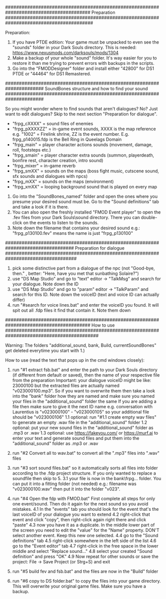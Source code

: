 ####################################################################################### Preparation ########################################################################################

Preparation:

1. If you have PTDE edition: Your game must be unpacked to even see the "sounds" folder in your Dark Souls directory. This is needed: https://www.nexusmods.com/darksouls/mods/1304
2. Make a backup of your whole "sound" folder. It's way easier for you to restore it than me trying to prevent errors with backups in the scripts.
3. Go into the "FMODDesigner" folder and install either "42800" for DS1 PTDE or "44464" for DS1 Remastered.

###################################################################### SoundBones structure and how to find your sound ######################################################################

So you might wonder where to find sounds that aren't dialogues? No? Just want to edit dialogues? Skip to the next section "Preparation for dialogue".

- "frpg_cXXXX" = sound files of enemies
- "frpg_pXXXXZZ" = in-game event sounds, XXXX is the map reference e.g. "1002" = Firelink shrine, ZZ is the event number. E.g. frpg_p140015.fdp is the Bell Ring in Queelags Domain
- "frpg_main" = player character actions sounds (movement, damage, roll, footsteps etc.)
- "frpg_smain" = player character extra sounds (summon, playerdeath, bonfire rest, character creation, intro sound)
- "frpg_mixer" = in-game reverb
- "frpg_smXX" = sounds on the maps (boss fight music, cutscene sound, sfx sounds and dialogues with npcs)
- "frpg_mXX" = sounds on the maps (environment)
- "frpg_xmXX" = looping background sound that is played on every map

1. Go into the "SoundBones_named" folder and open the ones where you presume your desired sound must be. Go to the "Sound definitions" tab and take a look if it is there.
2. You can also open the freshly installed "FMOD Event player" to open the .fev files from your Dark Souls\sound directory. There you can double-click on the events to listen to the sounds.
3. Note down the filename that contains your desired sound e.g.: "frpg_p130100.fev" means the name is just "frpg_p130100"

################################################################################# Preparation for dialogue ##################################################################################

1. pick some distinctive part from a dialogue of the npc (not "Good-bye, then." , better: "Here, have you met that sunbathing Solaire?")
2. use "DS Map Studio" and go to "text" editor -> "TalkMsg" and search for your dialogue. Note down the ID
3. use "DS Map Studio" and go to "param" editor -> "TalkParam" and search for this ID. Note down the voiceID (text and voice ID can actually differ)
4. run "#search for voice lines.bat" and enter the voiceID you found. It will spit out all .fdp files it find that contain it. Note them down

####################################################################################### How to use ##########################################################################################

Warning: The folders "additional_sound, bank, Build, currentSoundBones" get deleted everytime you start with 1.)

How to use (read the text that pops up in the cmd windows closely):

1. run "#1 extract fsb.bat" and enter the path to your Dark Souls directory (if different from default or saved), then the name of your respective file from the preparation
	Important: your dialogue voiceID might be like: 23000100 but the extracted files are actually named "v023000100.mp3".
	So if you want to overwrite them then take a look into the "bank" folder how they are named and make sure you named your files in the "additional_sound" folder the same
	If you are adding a file then make sure to give it the next ID name e.g. conversation with Laurentius is "v023000100" - "v023000105" so your additional file should be "v023000106"
	1.1 optional: run "#1.1 create empty wav files" to generate an empty .wav file in the "additional_sound" folder
	1.2 optional: put your new sound files in the "additional_sound" folder as .mp3 or .wav
	1.3 optional: use https://fakeyou.com/ or https://murf.ai to enter your text and generate sound files and put them into the "additional_sound" folder as .mp3 or .wav
	
2. run "#2 Convert all to wav.bat" to convert all the ".mp3" files into ".wav" files
3. run "#3 sort sound files.bat" so it automatically sorts all files into folder according to the .fdp project structure. If you only wanted to replace a soundfile then skip to 5.
	3.1 your file is now in the bank\frpg... folder. You can put it into a fitting folder (not needed) e.g.: filename was "v023000100.wav" then put it into the folder "v023".
	
4. run "#4 Open the fdp with FMOD.bat"
	First complete all steps for only one event/sound. Then do it again for the next sound so you avoid mistakes.
	4.1 In the "events" tab you should look for the event that's the last voiceID of your dialogue you want to extend
	4.2 right-click that event and click "copy", then right-click again right there and click "paste"
	4.3 now you have it as a duplicate. In the middle lower part of the screen you need to edit the "value" for the "Name" property. DON'T select another event. Keep this new one selected.
	4.4 go to the "Sound definitions" tab
	4.5 right-click somewhere in the left side of the list
	4.6 go to the "Event editor" tab
	4.7 right-click in the free space in the lower middle and select "Replace sound..."
	4.8 select your created "Sound definition" and press "OK"
	4.9 Now repeat for other sounds or save the project: File -> Save Project (or Strg+S) and exit
	
5. run "#5 build fev and fsb.bat" and the files are now in the "Build" folder
6. run "#6 copy to DS folder.bat" to copy the files into your game directory. This will overwrite your original game files. Make sure you have a backup.
	